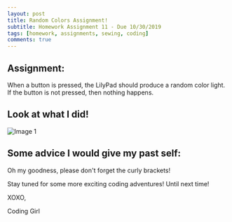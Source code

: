 ```yaml
---
layout: post
title: Random Colors Assignment! 
subtitle: Homework Assignment 11 - Due 10/30/2019
tags: [homework, assignments, sewing, coding]
comments: true
---
```


## Assignment: 
When a button is pressed, the LilyPad should produce a random color light. If the button is not pressed, then nothing happens.

## Look at what I did!

![Image 1](https://nicollemac17.github.io/img/unnamed.jpg)

## Some advice I would give my past self:
Oh my goodness, please don't forget the curly brackets! 

Stay tuned for some more exciting coding adventures! Until next time! 

XOXO, 

Coding Girl
